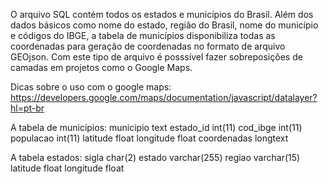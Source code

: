O arquivo SQL contém todos os estados e municípios do Brasil. Além dos dados básicos como nome do estado, região do Brasil, nome do município e códigos do IBGE, a tabela de municípios disponibiliza todas as coordenadas para geração de coordenadas no formato de arquivo GEOjson. Com este tipo de arquivo é posssível fazer sobreposições de camadas em projetos como o Google Maps.

Dicas sobre o uso com o google maps: 
https://developers.google.com/maps/documentation/javascript/datalayer?hl=pt-br

A tabela de municípios:
municipio	text
estado_id	int(11)
cod_ibge	int(11)
populacao	int(11)
latitude	float
longitude	float
coordenadas	longtext

A tabela estados:
sigla	char(2)
estado	varchar(255)
regiao	varchar(15)
latitude	float
longitude	float